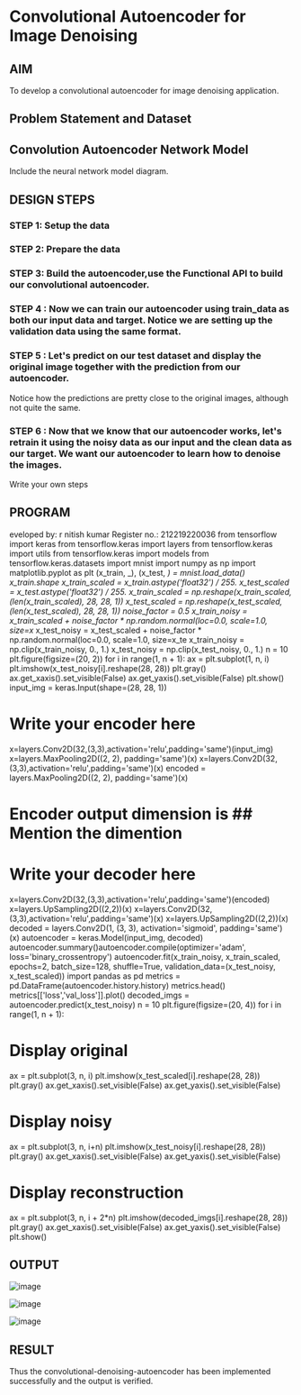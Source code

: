 # Convolutional Autoencoder for Image Denoising

## AIM

To develop a convolutional autoencoder for image denoising application.

## Problem Statement and Dataset

## Convolution Autoencoder Network Model

Include the neural network model diagram.

## DESIGN STEPS

### STEP 1:  Setup the data


### STEP 2: Prepare the data

### STEP 3: Build the autoencoder,use the Functional API to build our convolutional autoencoder.

### STEP 4 : Now we can train our autoencoder using train_data as both our input data and target. Notice we are setting up the validation data using the same format.

### STEP 5 : Let's predict on our test dataset and display the original image together with the prediction from our autoencoder.

Notice how the predictions are pretty close to the original images, although not quite the same.

### STEP 6 : Now that we know that our autoencoder works, let's retrain it using the noisy data as our input and the clean data as our target. We want our autoencoder to learn how to denoise the images.
Write your own steps

## PROGRAM

eveloped by: r nitish kumar
Register no.: 212219220036
from tensorflow import keras
from tensorflow.keras import layers
from tensorflow.keras import utils
from tensorflow.keras import models
from tensorflow.keras.datasets import mnist
import numpy as np
import matplotlib.pyplot as plt
(x_train, _), (x_test, _) = mnist.load_data()
x_train.shape
x_train_scaled = x_train.astype('float32') / 255.
x_test_scaled = x_test.astype('float32') / 255.
x_train_scaled = np.reshape(x_train_scaled, (len(x_train_scaled), 28, 28, 1))
x_test_scaled = np.reshape(x_test_scaled, (len(x_test_scaled), 28, 28, 1))
noise_factor = 0.5
x_train_noisy = x_train_scaled + noise_factor * np.random.normal(loc=0.0, scale=1.0, size=x_
x_test_noisy = x_test_scaled + noise_factor * np.random.normal(loc=0.0, scale=1.0, size=x_te
x_train_noisy = np.clip(x_train_noisy, 0., 1.)
x_test_noisy = np.clip(x_test_noisy, 0., 1.)
n = 10
plt.figure(figsize=(20, 2))
for i in range(1, n + 1):
ax = plt.subplot(1, n, i)
plt.imshow(x_test_noisy[i].reshape(28, 28))
plt.gray()
ax.get_xaxis().set_visible(False)
ax.get_yaxis().set_visible(False)
plt.show()
input_img = keras.Input(shape=(28, 28, 1))
# Write your encoder here
x=layers.Conv2D(32,(3,3),activation='relu',padding='same')(input_img)
x=layers.MaxPooling2D((2, 2), padding='same')(x)
x=layers.Conv2D(32,(3,3),activation='relu',padding='same')(x)
encoded = layers.MaxPooling2D((2, 2), padding='same')(x)
# Encoder output dimension is ## Mention the dimention ##
# Write your decoder here
x=layers.Conv2D(32,(3,3),activation='relu',padding='same')(encoded)
x=layers.UpSampling2D((2,2))(x)
x=layers.Conv2D(32,(3,3),activation='relu',padding='same')(x)
x=layers.UpSampling2D((2,2))(x)
decoded = layers.Conv2D(1, (3, 3), activation='sigmoid', padding='same')(x)
autoencoder = keras.Model(input_img, decoded)
autoencoder.summary()autoencoder.compile(optimizer='adam', loss='binary_crossentropy')
autoencoder.fit(x_train_noisy, x_train_scaled,
epochs=2,
batch_size=128,
shuffle=True,
validation_data=(x_test_noisy, x_test_scaled))
import pandas as pd
metrics = pd.DataFrame(autoencoder.history.history)
metrics.head()
metrics[['loss','val_loss']].plot()
decoded_imgs = autoencoder.predict(x_test_noisy)
n = 10
plt.figure(figsize=(20, 4))
for i in range(1, n + 1):
# Display original
ax = plt.subplot(3, n, i)
plt.imshow(x_test_scaled[i].reshape(28, 28))
plt.gray()
ax.get_xaxis().set_visible(False)
ax.get_yaxis().set_visible(False)
# Display noisy
ax = plt.subplot(3, n, i+n)
plt.imshow(x_test_noisy[i].reshape(28, 28))
plt.gray()
ax.get_xaxis().set_visible(False)
ax.get_yaxis().set_visible(False)
# Display reconstruction
ax = plt.subplot(3, n, i + 2*n)
plt.imshow(decoded_imgs[i].reshape(28, 28))
plt.gray()
ax.get_xaxis().set_visible(False)
ax.get_yaxis().set_visible(False)
plt.show()

## OUTPUT
![image](https://user-images.githubusercontent.com/112503943/203128183-e9ba46cb-43dc-469f-9e9d-990c1b8c1272.png)


![image](https://user-images.githubusercontent.com/112503943/203128070-6d906882-9efa-4417-a6da-f15e2d651066.png)


![image](https://user-images.githubusercontent.com/112503943/203128272-bb843d72-380f-4df0-af30-519938a04a04.png)



## RESULT

Thus the convolutional-denoising-autoencoder has been implemented successfully and the output is verified.
